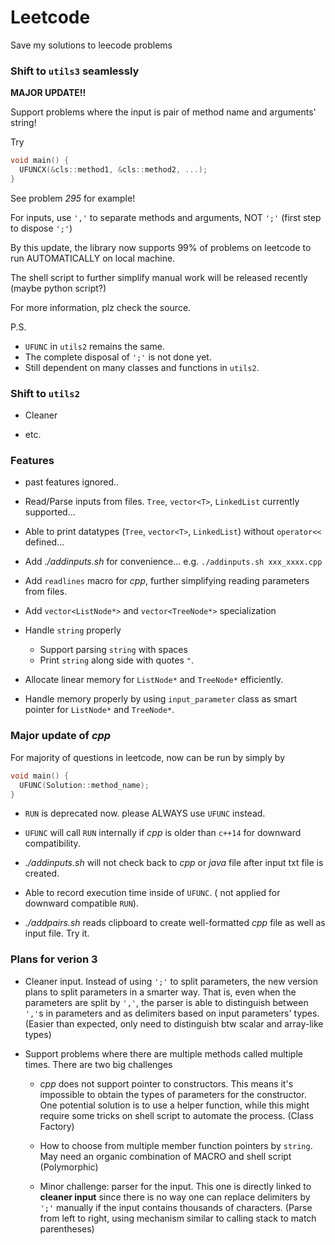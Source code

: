# Leetcode

Save my solutions to leecode problems


### Shift to `utils3` seamlessly

**MAJOR UPDATE!!**

Support problems where the input is pair of method name and arguments' string!

Try 

```cpp
void main() {
  UFUNCX(&cls::method1, &cls::method2, ...);
}
```

See problem *295* for example!

For inputs, use `','` to separate methods and arguments, NOT `';'` (first step to dispose `';'`)

By this update, the library now supports 99% of problems on leetcode to run AUTOMATICALLY
on local machine.

The shell script to further simplify manual work will be released recently (maybe python script?)

For more information, plz check the source.

P.S. 
* `UFUNC` in `utils2` remains the same.
* The complete disposal of `';'` is not done yet.
* Still dependent on many classes and functions in `utils2`.


### Shift to `utils2`

* Cleaner

* etc.

### Features

* past features ignored..

* Read/Parse inputs from files. `Tree`, `vector<T>`, `LinkedList` currently supported...

* Able to print datatypes (`Tree`, `vector<T>`, `LinkedList`) without `operator<<` defined...

* Add *./addinputs.sh* for convenience... e.g. `./addinputs.sh xxx_xxxx.cpp`

* Add `readlines` macro for *cpp*, further simplifying reading parameters from files.

* Add `vector<ListNode*>` and `vector<TreeNode*>` specialization

* Handle `string` properly
  * Support parsing `string` with spaces
  * Print `string` along side with quotes `"`.

* Allocate linear memory for `ListNode*` and `TreeNode*` efficiently.

* Handle memory properly by using `input_parameter` class as smart pointer for `ListNode*` and `TreeNode*`.


### Major update of *cpp*

For majority of questions in leetcode, now can be run by simply by

```cpp
void main() {
  UFUNC(Solution::method_name);
}
```

* `RUN` is deprecated now. please ALWAYS use `UFUNC` instead.

* `UFUNC` will call `RUN` internally if *cpp* is older than `c++14` for downward compatibility.

* *./addinputs.sh* will not check back to *cpp* or *java* file after input txt file is created.

* Able to record execution time inside of `UFUNC`. ( not applied for downward compatible `RUN`).

* *./addpairs.sh* reads clipboard to create well-formatted *cpp* file as well as input file. Try it.


### Plans for verion 3

* Cleaner input. Instead of using `';'` to split parameters, the new version plans to split parameters in a smarter way. That is, even when the parameters are split by `','`, the parser is able to distinguish between `','`s in parameters and as delimiters based on input parameters' types. (Easier than expected, only need to distinguish btw scalar and array-like types)

* Support problems where there are multiple methods called multiple times. There are two big challenges

  * *cpp* does not support pointer to constructors. This means it's impossible to obtain the types of parameters for the constructor. One potential solution is to use a helper function, while this might require some tricks on shell script to automate the process. (Class Factory)

  * How to choose from multiple member function pointers by `string`. May need an organic combination of MACRO and shell script (Polymorphic)

  * Minor challenge: parser for the input. This one is directly linked to **cleaner input** since there is no way one can replace delimiters by `';'` manually if the input contains thousands of characters. (Parse from left to right, using mechanism similar to calling stack to match parentheses)